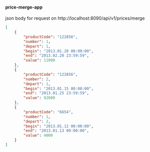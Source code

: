 #### price-merge-app

json body for request on http://localhost:8090/api/v1/prices/merge

```json
[
    {
        "productCode": "122856",
        "number": 1,
        "depart": 1,
        "begin": "2013.01.20 00:00:00",
        "end": "2013.02.20 23:59:59",
        "value": 11000
    },
    {
        "productCode": "122856",
        "number": 2,
        "depart": 1,
        "begin": "2013.01.15 00:00:00",
        "end": "2013.01.25 23:59:59",
        "value": 92000
    },
    {
        "productCode": "6654",
        "number": 1,
        "depart": 2,
        "begin": "2013.01.12 00:00:00",
        "end": "2013.01.13 00:00:00",
        "value": 4000
    }
]
```

